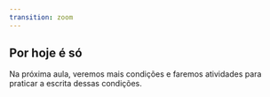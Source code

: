 ```yaml
---
transition: zoom
---
```


## Por hoje é só

Na próxima aula, veremos mais condições e faremos atividades
para praticar a escrita dessas condições.
